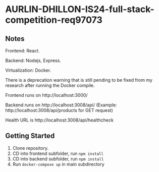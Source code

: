 # AURLIN-DHILLON-IS24-full-stack-competition-req97073


## Notes

Frontend: React.

Backend: Nodejs, Express.

Virtualization: Docker.

There is a deprecation warning that is still pending to be fixed from my research after running the Docker compile. 

Frontend runs on http://localhost:3000/

Backend runs on http://localhost:3008/api/ (Example: http://localhost:3008/api/products for GET request)

Health URL is http://localhost:3008/api/healthcheck


## Getting Started

1. Clone repository.
2. CD into frontend subfolder, run `npm install`
3. CD into backend subfolder, run `npm install`
4. Run `docker-compose up` in main subdirectory



